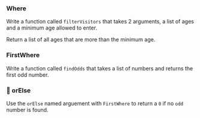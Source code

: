 ### Where

Write a function called `filterVisitors` that takes 2 arguments, a list of ages and a minimum age allowed to enter.

Return a list of all ages that are more than the minimum age.

### FirstWhere

Write a function called `findOdds` that takes a list of numbers and returns the first odd number.

### 🍋 orElse

Use the `orElse` named arguement with `FirstWhere` to return a `0` if no `odd` number is found.
